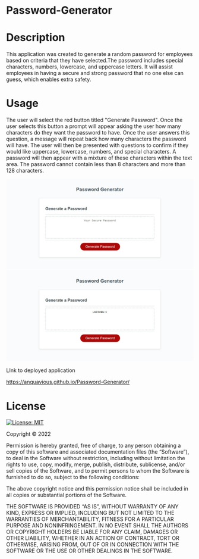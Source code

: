 # Password-Generator

# Description

This application was created to generate a random password for employees based on criteria that they have selected.The password includes special characters, numbers, lowercase, and uppercase letters. It will assist employees in having a secure and strong password that no one else can guess, which enables extra safety.



# Usage

The user will select the red button titled "Generate Password". Once the user selects this button a prompt will appear asking the user how many characters do they want the password to have. Once the user answers this question, a message will repeat back how many characters the password will have. The user will then be presented with questions to confirm if they would like uppercase, lowercase, numbers, and special characters. A password will then appear with a mixture of these characters within the text area. The password cannot contain less than 8 characters and more than 128 characters. 

![](Screenshot%20.jpeg)
![](Screenshot2.jpeg)

LInk to deployed application

https://anquavious.github.io/Password-Generator/


# License

[![License: MIT](https://img.shields.io/badge/License-MIT-yellow.svg)](https://opensource.org/licenses/MIT)

Copyright © 2022 <Anquavious Grant>

Permission is hereby granted, free of charge, to any person obtaining a copy of this software and associated documentation files (the “Software”), to deal in the Software without restriction, including without limitation the rights to use, copy, modify, merge, publish, distribute, sublicense, and/or sell copies of the Software, and to permit persons to whom the Software is furnished to do so, subject to the following conditions:

The above copyright notice and this permission notice shall be included in all copies or substantial portions of the Software.

THE SOFTWARE IS PROVIDED “AS IS”, WITHOUT WARRANTY OF ANY KIND, EXPRESS OR IMPLIED, INCLUDING BUT NOT LIMITED TO THE WARRANTIES OF MERCHANTABILITY, FITNESS FOR A PARTICULAR PURPOSE AND NONINFRINGEMENT. IN NO EVENT SHALL THE AUTHORS OR COPYRIGHT HOLDERS BE LIABLE FOR ANY CLAIM, DAMAGES OR OTHER LIABILITY, WHETHER IN AN ACTION OF CONTRACT, TORT OR OTHERWISE, ARISING FROM, OUT OF OR IN CONNECTION WITH THE SOFTWARE OR THE USE OR OTHER DEALINGS IN THE SOFTWARE.